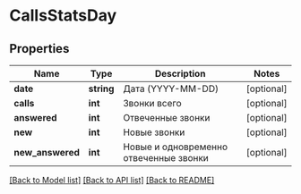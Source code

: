 # CallsStatsDay

## Properties
Name | Type | Description | Notes
------------ | ------------- | ------------- | -------------
**date** | **string** | Дата (YYYY-MM-DD) | [optional] 
**calls** | **int** | Звонки всего | [optional] 
**answered** | **int** | Отвеченные звонки | [optional] 
**new** | **int** | Новые звонки | [optional] 
**new_answered** | **int** | Новые и одновременно отвеченные звонки | [optional] 

[[Back to Model list]](../../README.md#documentation-for-models) [[Back to API list]](../../README.md#documentation-for-api-endpoints) [[Back to README]](../../README.md)

